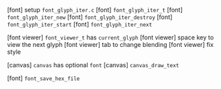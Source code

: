 [font] setup `font_glyph_iter.c`
[font] `font_glyph_iter_t`
[font] `font_glyph_iter_new`
[font] `font_glyph_iter_destroy`
[font] `font_glyph_iter_start`
[font] `font_glyph_iter_next`

[font viewer] `font_viewer_t` has `current_glyph`
[font viewer] space key to view the next glyph
[font viewer] tab to change blending
[font viewer] fix style

[canvas] `canvas` has optional `font`
[canvas] `canvas_draw_text`

[font] `font_save_hex_file`
